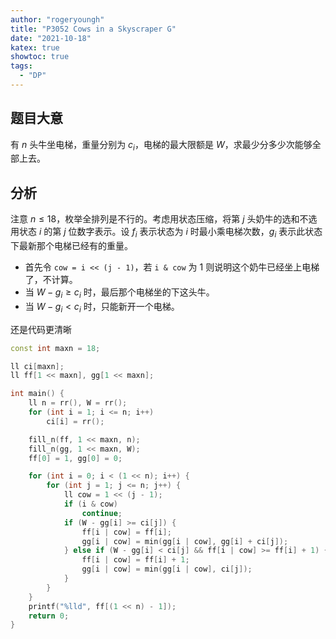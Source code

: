 ```yaml
---
author: "rogeryoungh"
title: "P3052 Cows in a Skyscraper G"
date: "2021-10-18"
katex: true
showtoc: true
tags:
  - "DP"
---
```


## 题目大意

有 $n$ 头牛坐电梯，重量分别为 $c_i$，电梯的最大限额是 $W$，求最少分多少次能够全部上去。

## 分析

注意 $n \leqslant 18$，枚举全排列是不行的。考虑用状态压缩，将第 $j$ 头奶牛的选和不选用状态 $i$ 的第 $j$ 位数字表示。设 $f_i$ 表示状态为 $i$ 时最小乘电梯次数，$g_i$ 表示此状态下最新那个电梯已经有的重量。

- 首先令 `cow = i << (j - 1)`，若 `i & cow` 为 $1$ 则说明这个奶牛已经坐上电梯了，不计算。
- 当 $W - g_i \geqslant c_i$ 时，最后那个电梯坐的下这头牛。
- 当 $W - g_i < c_i$ 时，只能新开一个电梯。

还是代码更清晰

```cpp
const int maxn = 18;

ll ci[maxn];
ll ff[1 << maxn], gg[1 << maxn];

int main() {
	ll n = rr(), W = rr();
	for (int i = 1; i <= n; i++)
		ci[i] = rr();

	fill_n(ff, 1 << maxn, n);
	fill_n(gg, 1 << maxn, W);
	ff[0] = 1, gg[0] = 0;

	for (int i = 0; i < (1 << n); i++) {
		for (int j = 1; j <= n; j++) {
			ll cow = 1 << (j - 1);
			if (i & cow)
				continue;
			if (W - gg[i] >= ci[j]) {
				ff[i | cow] = ff[i];
				gg[i | cow] = min(gg[i | cow], gg[i] + ci[j]);
			} else if (W - gg[i] < ci[j] && ff[i | cow] >= ff[i] + 1) {
				ff[i | cow] = ff[i] + 1;
				gg[i | cow] = min(gg[i | cow], ci[j]);
			}
		}
	}
	printf("%lld", ff[(1 << n) - 1]);
	return 0;
}
```
